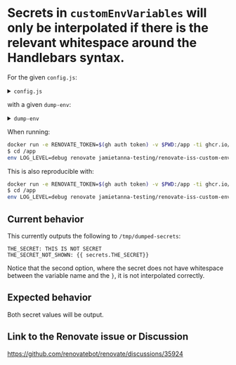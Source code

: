 # Secrets in `customEnvVariables` will only be interpolated if there is the relevant whitespace around the Handlebars syntax.

For the given `config.js`:

<details>

<summary><code>config.js</code></summary>

```javascript
module.exports = {
	secrets: {
		THE_SECRET: 'THIS IS NOT SECRET',
	},
	customEnvVariables: {
		THE_SECRET: '{{ secrets.THE_SECRET }}',
		THE_SECRET_NOT_SHOWN: '{{ secrets.THE_SECRET}}',
	},
	allowedPostUpgradeCommands: [
		"^./dump-env$"
	],
	"allowedCommands": ["^./dump-env$"],
}
```

</details>

with a given `dump-env`:

<details>

<summary><code>dump-env</code></summary>

```sh
echo "THE_SECRET: $THE_SECRET" >> /tmp/dumped-secrets
echo "THE_SECRET_NOT_SHOWN: $THE_SECRET_NOT_SHOWN" >> /tmp/dumped-secrets
```

</details>

When running:

```sh
docker run -e RENOVATE_TOKEN=$(gh auth token) -v $PWD:/app -ti ghcr.io/renovatebot/renovate:39.107.0 bash
$ cd /app
env LOG_LEVEL=debug renovate jamietanna-testing/renovate-iss-custom-env-spacing
```

This is also reproducible with:

```sh
docker run -e RENOVATE_TOKEN=$(gh auth token) -v $PWD:/app -ti ghcr.io/renovatebot/renovate:40.11.13 bash
$ cd /app
env LOG_LEVEL=debug renovate jamietanna-testing/renovate-iss-custom-env-spacing
```

## Current behavior

This currently outputs the following to `/tmp/dumped-secrets`:

```
THE_SECRET: THIS IS NOT SECRET
THE_SECRET_NOT_SHOWN: {{ secrets.THE_SECRET}}
```

Notice that the second option, where the secret does not have whitespace between the variable name and the `}`, it is not interpolated correctly.

## Expected behavior

Both secret values will be output.

## Link to the Renovate issue or Discussion

https://github.com/renovatebot/renovate/discussions/35924
